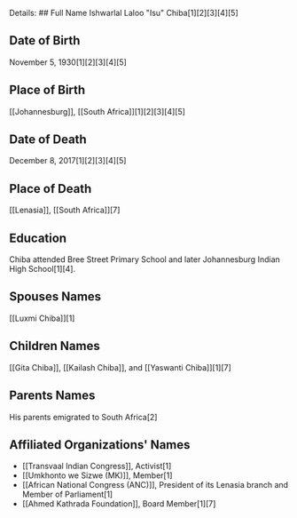 Details: ## Full Name
Ishwarlal Laloo "Isu" Chiba[1][2][3][4][5]

## Date of Birth
November 5, 1930[1][2][3][4][5]

## Place of Birth
[[Johannesburg]], [[South Africa]][1][2][3][4][5]

## Date of Death
December 8, 2017[1][2][3][4][5]

## Place of Death
[[Lenasia]], [[South Africa]][7]

## Education
Chiba attended Bree Street Primary School and later Johannesburg Indian High School[1][4].

## Spouses Names
[[Luxmi Chiba]][1]

## Children Names
[[Gita Chiba]], [[Kailash Chiba]], and [[Yaswanti Chiba]][1][7]

## Parents Names
His parents emigrated to South Africa[2]

## Affiliated Organizations' Names
- [[Transvaal Indian Congress]], Activist[1]
- [[Umkhonto we Sizwe (MK)]], Member[1]
- [[African National Congress (ANC)]], President of its Lenasia branch and Member of Parliament[1]
- [[Ahmed Kathrada Foundation]], Board Member[1][7]

